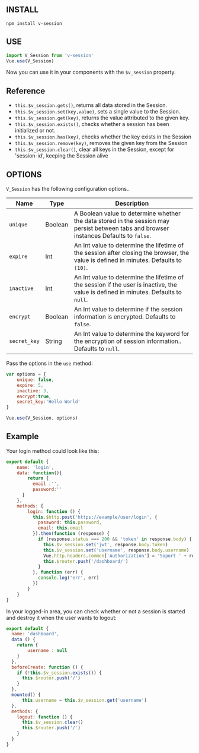 ## INSTALL

`npm install v-session`

## USE
```javascript
import V_Session from 'v-session'
Vue.use(V_Session)
```

Now you can use it in your components with the `$v_session` property.

## Reference

- `this.$v_session.gets()`, returns all data stored in the Session.
- `this.$v_session.set(key,value)`, sets a single value to the Session.
- `this.$v_session.get(key)`, returns the value attributed to the given key.
- `this.$v_session.exists()`, checks whether a session has been initialized or not.
- `this.$v_session.has(key)`, checks whether the key exists in the Session
- `this.$v_session.remove(key)`, removes the given key from the Session
- `this.$v_session.clear()`, clear all keys in the Session, except for 'session-id', keeping the Session alive




## OPTIONS

`V_Session` has the following configuration options..

| Name | Type | Description |
| -------- | -------- | -------- |
| `unique`     | Boolean     | A Boolean value to determine whether the data stored in the session may persist between tabs and browser instances Defaults to `false`.     |
| `expire`     | Int     | An Int value to determine the lifetime of the session after closing the browser, the value is defined in minutes. Defaults to `(10)`.     |
| `inactive`     | Int     | An Int value to determine the lifetime of the session if the user is inactive, the value is defined in minutes. Defaults to `null`.     |
| `encrypt`     | Boolean     | An Int value to determine if the session information is encrypted. Defaults to `false`.     |
| `secret_key`     | String     | An Int value to determine the keyword for the encryption of session information.. Defaults to `null`.     |

Pass the options in the `use` method:

```javascript
var options = {
    unique: false,
    expire: 5,
    inactive: 3,
    encrypt:true,
    secret_key:'Hello World'
}

Vue.use(V_Session, options)
```


## Example

Your login method could look like this:

```javascript
export default {
    name: 'login',
    data: function(){
        return {
          email :'',
          password:''
      }
    },
    methods: {
        login: function () {
          this.$http.post('https://example/user/login', {
            password: this.password,
            email: this.email
          }).then(function (response) {
            if (response.status === 200 && 'token' in response.body) {
              this.$v_session.set('jwt', response.body.token)
              this.$v_session.set('username', response.body.username)
              Vue.http.headers.common['Authorization'] = 'Soport ' + response.body.token
              this.$router.push('/dashboard/')
            }
          }, function (err) {
            console.log('err', err)
          })
        }
    }
}
```

In your logged-in area, you can check whether or not a session is started and destroy it when the user wants to logout:

```javascript
export default {
  name: 'dashboard',
  data () {
    return { 
        username : null
    }
  },
  beforeCreate: function () {
    if (!this.$v_session.exists()) {
      this.$router.push('/')
    }
  },
  mounted() {
      this.username = this.$v_session.get('username')
  },
  methods: {
    logout: function () {
      this.$v_session.clear()
      this.$router.push('/')
    }
  }
}
```

